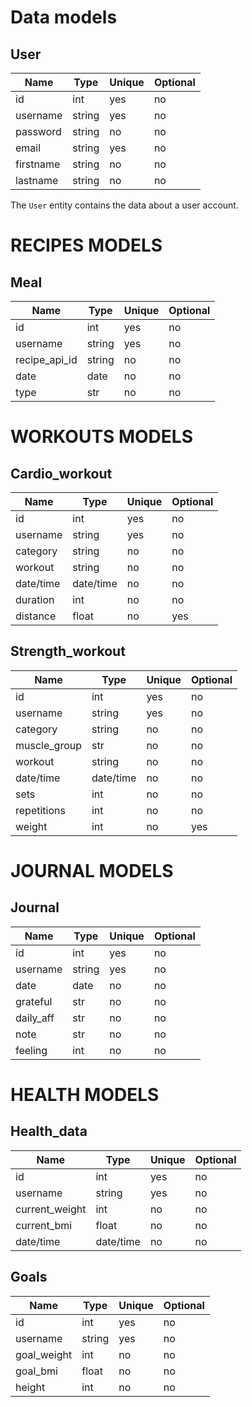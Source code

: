 # Data models

## User

| Name      | Type   | Unique | Optional |
| --------- | ------ | ------ | -------- |
| id        | int    | yes    | no       |
| username  | string | yes    | no       |
| password  | string | no     | no       |
| email     | string | yes    | no       |
| firstname | string | no     | no       |
| lastname  | string | no     | no       |

The `User` entity contains the data about a user account.

# RECIPES MODELS

## Meal

| Name          | Type   | Unique | Optional |
| ------------- | ------ | ------ | -------- |
| id            | int    | yes    | no       |
| username      | string | yes    | no       |
| recipe_api_id | string | no     | no       |
| date          | date   | no     | no       |
| type          | str    | no     | no       |

# WORKOUTS MODELS

## Cardio_workout

| Name      | Type      | Unique | Optional |
| --------- | --------- | ------ | -------- |
| id        | int       | yes    | no       |
| username  | string    | yes    | no       |
| category  | string    | no     | no       |
| workout   | string    | no     | no       |
| date/time | date/time | no     | no       |
| duration  | int       | no     | no       |
| distance  | float     | no     | yes      |

## Strength_workout

| Name         | Type      | Unique | Optional |
| ------------ | --------- | ------ | -------- |
| id           | int       | yes    | no       |
| username     | string    | yes    | no       |
| category     | string    | no     | no       |
| muscle_group | str       | no     | no       |
| workout      | string    | no     | no       |
| date/time    | date/time | no     | no       |
| sets         | int       | no     | no       |
| repetitions  | int       | no     | no       |
| weight       | int       | no     | yes      |

# JOURNAL MODELS

## Journal

| Name      | Type   | Unique | Optional |
| --------- | ------ | ------ | -------- |
| id        | int    | yes    | no       |
| username  | string | yes    | no       |
| date      | date   | no     | no       |
| grateful  | str    | no     | no       |
| daily_aff | str    | no     | no       |
| note      | str    | no     | no       |
| feeling   | int    | no     | no       |

# HEALTH MODELS

## Health_data

| Name           | Type      | Unique | Optional |
| -------------- | --------- | ------ | -------- |
| id             | int       | yes    | no       |
| username       | string    | yes    | no       |
| current_weight | int       | no     | no       |
| current_bmi    | float     | no     | no       |
| date/time      | date/time | no     | no       |

## Goals

| Name        | Type   | Unique | Optional |
| ----------- | ------ | ------ | -------- |
| id          | int    | yes    | no       |
| username    | string | yes    | no       |
| goal_weight | int    | no     | no       |
| goal_bmi    | float  | no     | no       |
| height      | int    | no     | no       |
